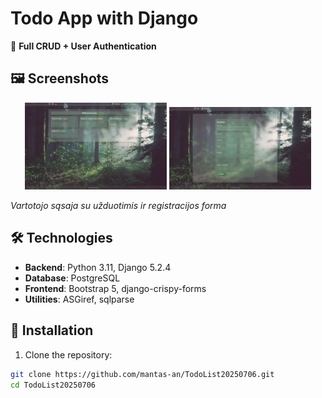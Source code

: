 # Todo App with Django

📌 **Full CRUD + User Authentication**  

## 🖼️ Screenshots  
<div align="center">
  <img src="statics/images/homepagex.png" width="45%" alt="Task List">
  <img src="statics/images/registerx.png" width="45%" alt="Register Form">
</div>

*Vartotojo sąsaja su užduotimis ir registracijos forma*

## 🛠️ Technologies  
- **Backend**: Python 3.11, Django 5.2.4  
- **Database**: PostgreSQL  
- **Frontend**: Bootstrap 5, django-crispy-forms  
- **Utilities**: ASGiref, sqlparse  

## 🔧 Installation  
1. Clone the repository:
```bash
git clone https://github.com/mantas-an/TodoList20250706.git
cd TodoList20250706
